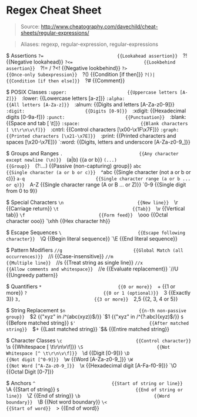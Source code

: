 # Regex Cheat Sheet

> Source: http://www.cheatography.com/davechild/cheat-sheets/regular-expressions/

> Aliases: regexp, regular-expression, regular-expressions

$ Assertions
    `?=                            {{Lookahead assertion}} 
    `?!                            {{Negative lookahead}} 
    `?<=                           {{Lookbehind assertion}} 
    `?!= / ?<!                     {{Negative lookbehind}} 
    `?>                            {{Once-only Subexpression}} 
    `?()                           {{Condition [if then]}} 
    `?()|                          {{Condition [if then else]}} 
    `?#                            {{Comment}} 

$ POSIX Classes
    `:upper:                       {{Uppercase letters [A-Z]}} 
    `:lower:                       {{Lowercase letters [a-z]}} 
    `:alpha:                       {{All letters [A-Za-z]}} 
    `:alnum:                       {{Digits and letters [A-Za-z0-9]}} 
    `:digit:                       {{Digits [0-9]}} 
    `:xdigit:                      {{Hexadecimal digits [0-9a-f]}} 
    `:punct:                       {{Punctuation}} 
    `:blank:                       {{Space and tab [ \t]}} 
    `:space:                       {{Blank characters [ \t\r\n\v\f]}} 
    `:cntrl:                       {{Control characters [\x00-\x1F\x7F]}} 
    `:graph:                       {{Printed characters [\x21-\x7E]}} 
    `:print:                       {{Printed characters and spaces [\x20-\x7E]}} 
    `:word:                        {{Digits, letters and underscore [A-Za-z0-9_]}} 

$ Groups and Ranges
    `.                             {{Any character except newline (\n)}} 
    `(a|b)                         {{a or b}} 
    `(...)                         {{Group}} 
    `(?:...)                       {{Passive (non-capturing) group}} 
    `abc                           {{Single character (a or b or c)}} 
    `^abc                          {{Single character (not a or b or c)}} 
    `a-q                           {{Single character range (a or b ... or q)}} 
    `A-Z                           {{Single character range (A or B ... or Z)}} 
    `0-9                           {{Single digit from 0 to 9}} 

$ Special Characters
    `\n                            {{New line}} 
    `\r                            {{Carriage return}} 
    `\t                            {{Tab}} 
    `\v                            {{Vertical tab}} 
    `\f                            {{Form feed}} 
    `\ooo                          {{Octal character ooo}} 
    `\xhh                          {{Hex character hh}} 

$ Escape Sequences
    `\                             {{Escape following character}} 
    `\Q                            {{Begin literal sequence}} 
    `\E                            {{End literal sequence}} 

$ Pattern Modifiers
    `//g                           {{Global Match (all occurrences)}} 
    `//i                           {{Case-insensitive}} 
    `//m                           {{Multiple line}} 
    `//s                           {{Treat string as single line}} 
    `//x                           {{Allow comments and whitespace}} 
    `//e                           {{Evaluate replacement}} 
    `//U                           {{Ungreedy pattern}} 

$ Quantifiers
    `*                             {{0 or more}} 
    `+                             {{1 or more}} 
    `?                             {{0 or 1 (optional)}} 
    `3                             {{Exactly 3}} 
    `3,                            {{3 or more}} 
    `2,5                           {{2, 3, 4 or 5}} 

$ String Replacement
    `$n                            {{n-th non-passive group}} 
    `$2                            {{"xyz" in /^(abc(xyz))$/}} 
    `$1                            {{"xyz" in /^(?:abc)(xyz)$/}} 
    `$`                            {{Before matched string}} 
    `$'                            {{After matched string}} 
    `$+                            {{Last matched string}} 
    `$&                            {{Entire matched string}} 

$ Character Classes
    `\c                            {{Control character}} 
    `\s                            {{Whitespace [ \t\r\n\v\f]}} 
    `\S                            {{Not Whitespace [^ \t\r\n\v\f]}} 
    `\d                            {{Digit [0-9]}} 
    `\D                            {{Not digit [^0-9]}} 
    `\w                            {{Word [A-Za-z0-9_]}} 
    `\W                            {{Not Word [^A-Za-z0-9_]}} 
    `\x                            {{Hexadecimal digit [A-Fa-f0-9]}} 
    `\O                            {{Octal Digit [0-7]}} 

$ Anchors
    `^                             {{Start of string or line}} 
    `\A                            {{Start of string}} 
    `$                             {{End of string or line}} 
    `\Z                            {{End of string}} 
    `\b                            {{Word boundary}} 
    `\B                            {{Not word boundary}} 
    `\<                            {{Start of word}} 
    `\>                            {{End of word}} 

